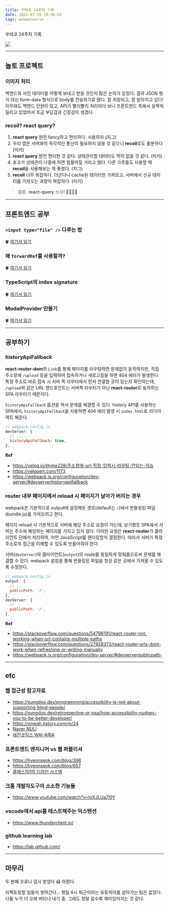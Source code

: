 ```yaml
---
title: 우테코 24주차 기록
date: 2021-07-18 19:36:53
tags: woowacourse
---
```


우테코 24주차 기록

<!-- more -->

<img src="/images/thumbnails/wtc-thumbnail.jpeg" />

---

## 놀토 프로젝트

### 이미지 처리

백엔드와 사진 데이터를 어떻게 보내고 받을 것인지 많은 논의가 있었다. 결국 JSON 형식 대신 form-data 형식으로 body를 전송하기로 했다. 잘 저장되고, 잘 받아지고 있다! 아무래도 백엔드 인원이 많고, API가 빨리빨리 처리되다 보니 프론트엔드 측에서 살짝씩 밀리고 있었어서 조금 부담감과 긴장감이 생겼다.

### recoil? react query?

1. **react query** 완전 fancy하고 편리하다. 사용하자 (지그)
2. 우리 앱은 서버와의 즉각적인 통신이 필요하지 않을 것 같으니 **recoil**로도 충분하다 (미키)
3. **react query** 완전 편리한 것 같다. 상태관리할 데이터도 딱히 없을 것 같다. (미키)
4. 포코가 상태관리 나중에 하면 힘들어질 거라고 했다. 다른 크루들도 사용할 때 **recoil**을 사용해보는 게 좋겠다. (지그)
5. **recoil** 너무 복잡하다. 더군다나 cache된 데이터만 가져오고, 서버에서 신규 데이터를 가져오는 과정이 복잡하다. (미키)

> 결론: **react-query** 쓰자! 🙆‍♂️🙆‍♀️

---

## 프론트엔드 공부

### `<input type="file" />` 다루는 법

🍀 [여기서 읽기](https://zigsong.github.io/2021/07/18/fe-file-input/)

### 왜 `forwardRef`를 사용할까?

🍀 [여기서 읽기](https://zigsong.github.io/2021/07/18/fe-forward-ref/)

### TypeScript의 index signature

🍀 [여기서 읽기](https://zigsong.github.io/2021/07/18/fe-index-signature/)

### ModalProvider 만들기

🍀 [여기서 읽기](https://zigsong.github.io/2021/07/18/fe-Modal-Provider/)

---

## 공부하기

### historyApiFallback

**react-router-dom**의 `Link`를 통해 페이지를 라우팅하면 문제없이 동작하지만, 직접 주소창에 `/upload` 등을 입력하여 접속하거나 새로고침을 하면 404 에러가 발생한다. 특정 주소로 바로 접속 시 서버 쪽 라우터에서 먼저 연결할 곳이 있는지 확인하는데, `/upload`와 같은 URL 엔드포인트는 서버쪽 라우터가 아닌 **react-router**로 동작하는 SPA 라우터기 때문이다.

`historyApiFallback` 옵션을 켜서 문제를 해결할 수 있다. history API를 사용하는 SPA에서, `historyApiFallback`을 사용하면 404 에러 발생 시 `index.html`로 리다이렉트 해준다.

```jsx
// webpack.config.js
devServer: {
  // ...
  historyApiFallback: true,
},
```

**Ref**

- https://velog.io/@yhe228/주소창에-url-직접-입력시-라우팅-안되는-이슈
- https://velopert.com/1173
- https://webpack.js.org/configuration/dev-server/#devserverhistoryapifallback

### router 내부 페이지에서 reload 시 페이지가 날아가 버리는 경우

webpack은 기본적으로 output에 설정해둔 경로(default는 `/`)에서 번들링된 파일(bundle.js)를 가져오려고 한다.

페이지 reload 시 기본적으로 서버에 해당 주소로 요청이 가는데, 상기했듯 SPA에서 서버는 주소에 해당하는 페이지를 가지고 있지 않다. 이러한 요청은 **react-router**가 클라이언트 단에서 처리하여, 어떤 JavaScript를 렌더링할지 결정한다. 따라서 서버가 특정 주소로의 접근을 이해할 수 있도록 만들어줘야 한다.

서버(`devServer`)와 클라이언트(`output`)의 route를 동일하게 맞춰줌으로써 문제를 해결할 수 있다. webpack 설정을 통해 번들링된 파일을 항상 같은 곳에서 가져올 수 있도록 수정한다.

```jsx
// webpack.config.js
output: {
  // ...
  publicPath: '/',
},
devServer: {
  // ...
  publicPath: '/',
},
```

**Ref**

- https://stackoverflow.com/questions/54786191/react-router-not-working-when-url-contains-multiple-paths
- https://stackoverflow.com/questions/27928372/react-router-urls-dont-work-when-refreshing-or-writing-manually
- https://webpack.js.org/configuration/dev-server/#devserverpublicpath-

---

## etc

### 웹 접근성 참고자료

- https://sungdoo.dev/programming/accessibility-is-not-about-supporting-blind-people/
- https://sungdoo.dev/retrospective-or-psa/how-accessibility-nudges-you-to-be-better-developer/
- https://onwah.tistory.com/m/24
- [Naver NULI](https://nax.naver.com/index)
- [레진코믹스 WAI-ARIA](https://github.com/lezhin/accessibility/tree/master/aria)

### 프론트엔드 엔지니어 vs 웹 퍼블리셔

- https://hyeonseok.com/blog/396
- https://hyeonseok.com/blog/657
- [클래스101의 디자인 시스템](https://medium.com/class101/클래스101의-디자인-시스템-one-product-system-35681c551343)

### 크롬 개발자도구의 소소한 기능들

- https://www.youtube.com/watch?v=toXJLUa7i0Y

### vscode에서 api를 테스트해주는 익스텐션

- https://www.thunderclient.io/

### github learning lab

- https://lab.github.com/

---

## 마무리

두 번째 코로나 검사 받았다 😷 아팠다.

리팩토링할 일들이 쌓여간다…
평일 6시 퇴근이라는 유토피아를 살아가는 팀은 없었다. 다들 누가 더 오래 버티나 내기 중. 그래도 정말 갈수록 재미있어지는 것 같다.
